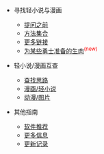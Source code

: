 * 寻找轻小说与漫画

  * [提问之前](1.md)
  * [方法集合](2.md)
  * [更多链接](3.md)
  * [为某些勇士准备的生肉](9.md)<sup style="color:red">(new)<sup>
* 轻小说/漫画互查

  * [查找思路](4.md)
  * [漫画/轻小说](5.md)
  * [动漫/图片](6.md)


* 其他指南

  * [软件推荐](7.md)
  * [更多信息](8.md)
  * [更新记录](changelog.md)
